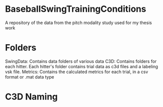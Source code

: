 # BaseballSwingTrainingConditions
A repository of the data from the pitch modality study used for my thesis work

# Folders
SwingData: Contains data folders of various data
  C3D: Contains folders for each hitter. Each hitter's folder contains trial data as c3d files and a labeling vsk file.
  Metrics: Contains the calculated metrics for each trial, in a csv format or .mat data type
  
# C3D Naming
